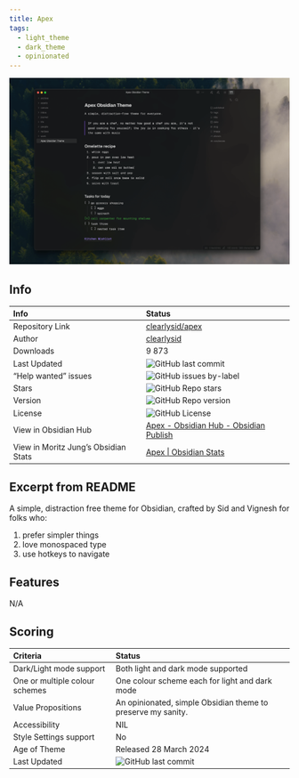 ```yaml
---
title: Apex
tags:
  - light_theme
  - dark_theme
  - opinionated
---
```


<img alt="Apex Theme Screenshot" src="https://raw.githubusercontent.com/clearlysid/apex/refs/heads/master/docs/cover.png">

## Info

| Info                                 | Status                                                                                                                                                                                                   |
| :----------------------------------- | :------------------------------------------------------------------------------------------------------------------------------------------------------------------------------------------------------- |
| Repository Link                      | [clearlysid/apex](https://github.com/clearlysid/apex)                                                                                                                                                    |
| Author                               | [clearlysid](https://github.com/clearlysid)                                                                                                                                                              |
| Downloads                            | 9 873                                                                                                                                                                                                    |
| Last Updated                         | <img alt="GitHub last commit" src="https://img.shields.io/github/last-commit/clearlysid/apex?color=573E7A&amp;label=last%20update&amp;logo=github&amp;style=for-the-badge" referrerpolicy="no-referrer"> |
| “Help wanted” issues                 | <img alt="GitHub issues by-label" src="https://img.shields.io/github/issues/clearlysid/apex/help%20wanted?color=573E7A&amp;logo=github&amp;style=for-the-badge" referrerpolicy="no-referrer">            |
| Stars                                | <img alt="GitHub Repo stars" src="https://img.shields.io/github/stars/clearlysid/apex?color=573E7A&amp;logo=github&amp;style=for-the-badge" referrerpolicy="no-referrer">                                |
| Version                              | <img alt="GitHub Repo version" src="https://img.shields.io/github/v/release/clearlysid/apex?color=573E7A&amp;logo=github&amp;style=for-the-badge&sort=semver" referrerpolicy="no-referrer">              |
| License                              | <img alt="GitHub License" src="https://img.shields.io/github/license/clearlysid/apex?style=for-the-badge" referrerpolicy="noreferrer">                                                                   |
| View in Obsidian Hub                 | [Apex \- Obsidian Hub \- Obsidian Publish](https://publish.obsidian.md/hub/02+-+Community+Expansions/02.05+All+Community+Expansions/Themes/Apex)                                                         |
| View in Moritz Jung’s Obsidian Stats | [Apex \| Obsidian Stats](https://www.moritzjung.dev/obsidian-stats/themes/apex/)                                                                                                                         |

## Excerpt from README

A simple, distraction free theme for Obsidian, crafted by Sid and Vignesh for folks who:

1. prefer simpler things
2. love monospaced type
3. use hotkeys to navigate

## Features

N/A

## Scoring

| Criteria                       | Status                                                                                                                                                                                                   |
| :----------------------------- | :------------------------------------------------------------------------------------------------------------------------------------------------------------------------------------------------------- |
| Dark/Light mode support        | Both light and dark mode supported                                                                                                                                                                       |
| One or multiple colour schemes | One colour scheme each for light and dark mode                                                                                                                                                           |
| Value Propositions             | An opinionated, simple Obsidian theme to preserve my sanity.                                                                                                                                             |
| Accessibility                  | NIL                                                                                                                                                                                                      |
| Style Settings support         | No                                                                                                                                                                                                       |
| Age of Theme                   | Released 28 March 2024                                                                                                                                                                                   |
| Last Updated                   | <img alt="GitHub last commit" src="https://img.shields.io/github/last-commit/clearlysid/apex?color=573E7A&amp;label=last%20update&amp;logo=github&amp;style=for-the-badge" referrerpolicy="no-referrer"> |
